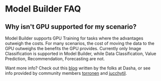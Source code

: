 # Model Builder FAQ

## Why isn't GPU supported for my scenario? 
Model Builder supports GPU Training for tasks where the advantages outweigh the costs. For many scenarios, the cost of moving the data to the GPU outweighs the benefits the GPU provides. Currently only Image Classification is supported in Model Builder, while Data Classification, Value Prediction, Recommendation, Forecasting are not. 

Want more info? Check out this [blog](https://dasha.ai/en-us/blog/pytorch-ml.net-inference-performance-comparison) written by the folks at Dasha, or see info provided by community members [torronen](https://github.com/dotnet/machinelearning/issues/5873#issuecomment-1034074969) and [jucchytil](https://github.com/dotnet/machinelearning-modelbuilder/issues/1158#issuecomment-759190047). 
